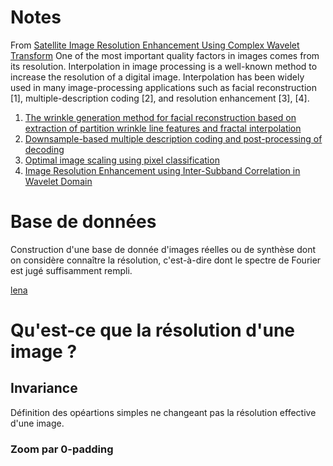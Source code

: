 # Notes

From [Satellite Image Resolution Enhancement Using Complex Wavelet Transform](https://pdfs.semanticscholar.org/928f/a8611abd47bff5af03a50f27bb59bf73bfcb.pdf)
One  of the most important quality factors in images comes from its resolution. Interpolation in image processing is a well-known method to increase the resolution of a digital image. Interpolation has been widely  used in many image-processing applications such as facial reconstruction [1], multiple-description coding [2], and resolution enhancement [3], [4].

1. [The wrinkle generation method for facial reconstruction based on extraction of partition wrinkle line features and fractal interpolation](http://ieeexplore.ieee.org/abstract/document/4297213/)
2. [Downsample-based multiple description coding and post-processing of decoding](http://ieeexplore.ieee.org/abstract/document/4605276/)
3. [Optimal image scaling using pixel classification](http://ieeexplore.ieee.org/abstract/document/958257/)
4. [Image Resolution Enhancement using Inter-Subband Correlation in Wavelet Domain](http://ieeexplore.ieee.org/abstract/document/4378987/)

# Base de données

Construction d'une base de donnée d'images réelles ou de synthèse dont on considère connaître la résolution, c'est-à-dire dont le spectre de Fourier est jugé suffisamment rempli.

[lena](images/lena.pgm)

# Qu'est-ce que la résolution d'une image ?

## Invariance
Définition des opéartions simples ne changeant pas la résolution effective d'une image.

### Zoom par 0-padding
